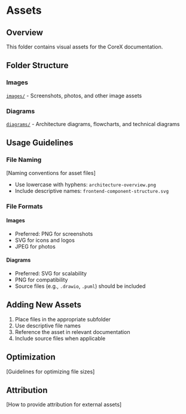 # Assets

## Overview
This folder contains visual assets for the CoreX documentation.

## Folder Structure

### Images
[`images/`](./images/) - Screenshots, photos, and other image assets

### Diagrams
[`diagrams/`](./diagrams/) - Architecture diagrams, flowcharts, and technical diagrams

## Usage Guidelines

### File Naming
[Naming conventions for asset files]
- Use lowercase with hyphens: `architecture-overview.png`
- Include descriptive names: `frontend-component-structure.svg`

### File Formats

#### Images
- Preferred: PNG for screenshots
- SVG for icons and logos
- JPEG for photos

#### Diagrams
- Preferred: SVG for scalability
- PNG for compatibility
- Source files (e.g., `.drawio`, `.puml`) should be included

## Adding New Assets

1. Place files in the appropriate subfolder
2. Use descriptive file names
3. Reference the asset in relevant documentation
4. Include source files when applicable

## Optimization
[Guidelines for optimizing file sizes]

## Attribution
[How to provide attribution for external assets]
